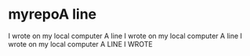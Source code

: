 # myrepoA line 
I wrote on my local computer
A line I wrote on my local computer
A line I wrote on my local computer
 A LINE I WROTE
